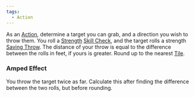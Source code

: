 ```yaml
---  
tags:  
  - Action  
---  
```

As an [Action](./Action.md), determine a target you can grab, and a direction you wish to throw them. You roll a [Strength](./Strength.md) [Skill Check](./Skill%20Check.md), and the target rolls a strength [Saving Throw](./Saving%20Throw.md). The distance of your throw is equal to the difference between the rolls in feet, if yours is greater. Round up to the nearest [Tile](./Tile.md).  
  
### Amped Effect  
You throw the target twice as far. Calculate this after finding the difference between the two rolls, but before rounding.